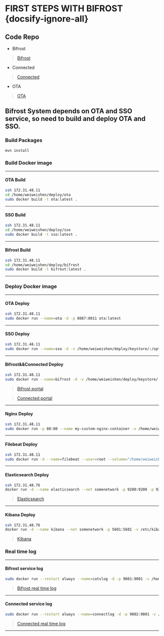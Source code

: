 # FIRST STEPS WITH BIFROST {docsify-ignore-all}

## Code Repo
- Bifrost
> [Bifrost](https://review.android.honeywell.com:8088/#/admin/projects/ADCD/cats)

- Connected
> [Connected](https://review.android.honeywell.com:8088/#/admin/projects/ADCD/H-control_web)

- OTA
> [OTA](https://review.android.honeywell.com:8088/#/admin/projects/ADCD/OTA)

## Bifrost System depends on OTA and SSO service, so need to build and deploy OTA and SSO.

### **Build Packages**
```bash
mvn install
```

### **Build Docker image**
---
#### OTA Build
```bash
ssh 172.31.48.11
cd /home/weiweishen/deploy/ota
sudo docker build -t ota:latest .
```
---
#### SSO Build
```bash
ssh 172.31.48.11
cd /home/weiweishen/deploy/sso
sudo docker build -t sso:latest .
```
---
#### Bifrost Build
```bash
ssh 172.31.48.11
cd /home/weiweishen/deploy/bifrost
sudo docker build -t bifrost:latest .
```
---




### **Deploy Docker image**
---
#### OTA Deploy
```bash
ssh 172.31.48.11
sudo docker run --name=ota -d -p 8087:8011 ota:latest
```
---
#### SSO Deploy
```bash
ssh 172.31.48.11
sudo docker run --name=sso -d -v /home/weiweishen/deploy/keystore/:/opt/keystore/ -p 8088:8088 sso:latest
```

---
#### Bifrost&&Connected Deploy
```bash
ssh 172.31.48.11
sudo docker run --name=bifrost -d -v /home/weiweishen/deploy/keystore/:/opt/keystore/ -v /home/weiweishen/tools/:/mnt/software/ -v /home/weiweishen/logs/cats/:/usr/local/tomcat/logs/ -p 8080:8080 bifrost:latest
```
> [Bifrost portal](http://cd.android.honeywell.com:8080/cats)

> [Connected portal](http://cd.android.honeywell.com:8080/H-control_web)
---
#### Nginx Deploy
```bash
ssh 172.31.48.11
sudo docker run -p 80:80 --name my-custom-nginx-container -v /home/weiweishen/tools/logs:/logs -v /home/weiweishen/deploy/nginx/conf/nginx.conf:/etc/nginx/nginx.conf:ro -d nginx
```
---
#### Filebeat Deploy
```bash
ssh 172.31.48.11
sudo docker run -d --name=filebeat --user=root --volume="/home/weiweishen/deploy/beat/filebeat/filebeat.docker.yml:/usr/share/filebeat/filebeat.yml:ro" --volume="/home/weiweishen/tools/logs/monkey:/home/weiweishen/tools/logs/monkey:ro" --volume="/var/run/docker.sock:/var/run/docker.sock:ro" store/elastic/filebeat:7.4.2 filebeat -e -strict.perms=false -E output.elasticsearch.hosts=["172.31.48.76:9200"]
```
---
#### Elasticsearch Deploy
```bash
ssh 172.31.48.76
docker run -d --name elasticsearch --net somenetwork -p 9200:9200 -p 9300:9300 -v /etc/elasticsearch/elasticsearch.yml:/usr/share/elasticsearch/config/elasticsearch.yml -v /mnt/data1/12.elasticsearch:/mnt/data1/12.elasticsearch -v /var/log/elasticsearch:/var/log/elasticsearch elasticsearch:6.6.1
```
> [Elasticsearch](http://172.31.48.76:9200)
---
#### Kibana Deploy
```bash
ssh 172.31.48.76
docker run -d --name kibana --net somenetwork -p 5601:5601 -v /etc/kibana/kibana.yml:/usr/share/kibana/config/kibana.yml kibana:6.6.1
```
> [Kibana](http://172.31.48.76:5601)




### **Real time log**
---
#### Bifrost service log
```bash
sudo docker run --restart always --name=catslog -d -p 9001:9001 -v /home/weiweishen/logs/cats:/log mthenw/frontail /log/cats.log
```
> [Bifrost real time log](http://cd.android.honeywell.com:9001/)

---
#### Connected service log
```bash
sudo docker run --restart always --name=connectlog -d -p 9002:9001 -v /home/weiweishen/logs/cats:/log mthenw/frontail /log/hcontrol.log
```
> [Connected real time log](http://cd.android.honeywell.com:9002/)
---
